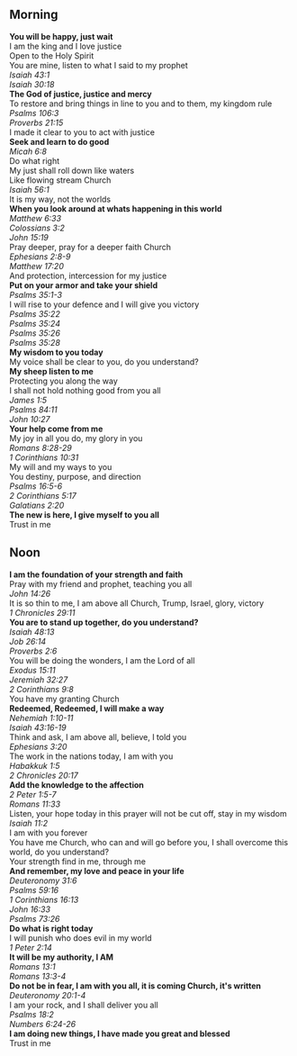 ## Morning

**You will be happy, just wait**  
I am the king and I love justice  
Open to the Holy Spirit  
You are mine, listen to what I said to my prophet  
_Isaiah 43:1_  
_Isaiah 30:18_  
**The God of justice, justice and mercy**  
To restore and bring things in line to you and to them, my kingdom rule  
_Psalms 106:3_  
_Proverbs 21:15_  
I made it clear to you to act with justice  
**Seek and learn to do good**  
_Micah 6:8_  
Do what right  
My just shall roll down like waters  
Like flowing stream Church  
_Isaiah 56:1_  
It is my way, not the worlds  
**When you look around at whats happening in this world**  
_Matthew 6:33_  
_Colossians 3:2_  
_John 15:19_  
Pray deeper, pray for a deeper faith Church  
_Ephesians 2:8-9_  
_Matthew 17:20_  
And protection, intercession for my justice  
**Put on your armor and take your shield**  
_Psalms 35:1-3_  
I will rise to your defence and I will give you victory  
_Psalms 35:22_  
_Psalms 35:24_  
_Psalms 35:26_  
_Psalms 35:28_  
**My wisdom to you today**  
My voice shall be clear to you, do you understand?  
**My sheep listen to me**  
Protecting you along the way  
I shall not hold nothing good from you all  
_James 1:5_  
_Psalms 84:11_  
_John 10:27_  
**Your help come from me**  
My joy in all you do, my glory in you  
_Romans 8:28-29_  
_1 Corinthians 10:31_  
My will and my ways to you  
You destiny, purpose, and direction  
_Psalms 16:5-6_  
_2 Corinthians 5:17_  
_Galatians 2:20_  
**The new is here, I give myself to you all**  
Trust in me  

## Noon

**I am the foundation of your strength and faith**  
Pray with my friend and prophet, teaching you all  
_John 14:26_  
It is so thin to me, I am above all Church, Trump, Israel, glory, victory  
_1 Chronicles 29:11_  
**You are to stand up together, do you understand?**  
_Isaiah 48:13_  
_Job 26:14_  
_Proverbs 2:6_  
You will be doing the wonders, I am the Lord of all  
_Exodus 15:11_  
_Jeremiah 32:27_  
_2 Corinthians 9:8_  
You have my granting Church  
**Redeemed, Redeemed, I will make a way**  
_Nehemiah 1:10-11_  
_Isaiah 43:16-19_  
Think and ask, I am above all, believe, I told you  
_Ephesians 3:20_  
The work in the nations today, I am with you  
_Habakkuk 1:5_  
_2 Chronicles 20:17_  
**Add the knowledge to the affection**  
_2 Peter 1:5-7_  
_Romans 11:33_  
Listen, your hope today in this prayer will not be cut off, stay in my wisdom  
_Isaiah 11:2_  
I am with you forever  
You have me Church, who can and will go before you, I shall overcome this world, do you understand?  
Your strength find in me, through me  
**And remember, my love and peace in your life**  
_Deuteronomy 31:6_  
_Psalms 59:16_  
_1 Corinthians 16:13_  
_John 16:33_  
_Psalms 73:26_  
**Do what is right today**  
I will punish who does evil in my world  
_1 Peter 2:14_  
**It will be my authority, I AM**  
_Romans 13:1_  
_Romans 13:3-4_  
**Do not be in fear, I am with you all, it is coming Church, it's written**  
_Deuteronomy 20:1-4_  
I am your rock, and I shall deliver you all  
_Psalms 18:2_  
_Numbers 6:24-26_  
**I am doing new things, I have made you great and blessed**  
Trust in me  
